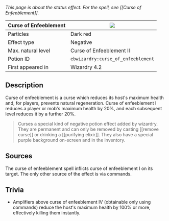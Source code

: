 _This page is about the status effect. For the spell, see [[Curse of Enfeeblement]]._

| Curse of Enfeeblement | ![](https://github.com/Electroblob77/Wizardry/blob/1.12.2/src/main/resources/assets/ebwizardry/textures/gui/potion_icon_curse_of_enfeeblement.png) |
| --- | --- |
| Particles | Dark red |
| Effect type | Negative |
| Max. natural level | Curse of Enfeeblement II |
| Potion ID | `ebwizardry:curse_of_enfeeblement` |
| First appeared in | Wizardry 4.2 |

## Description
Curse of enfeeblement is a curse which reduces its host's maximum health and, for players, prevents natural regeneration. Curse of enfeeblement I reduces a player or mob's maximum health by 20%, and each subsequent level reduces it by a further 20%.
> Curses a special kind of negative potion effect added by wizardry. They are permanent and can only be removed by casting [[remove curse]] or drinking a [[purifying elixir]]. They also have a special purple background on-screen and in the inventory.

## Sources
The curse of enfeeblement spell inflicts curse of enfeeblement I on its target. The only other source of the effect is via commands.

## Trivia
- Amplifiers above curse of enfeeblement IV (obtainable only using commands) reduce the host's maximum health by 100% or more, effectively killing them instantly.